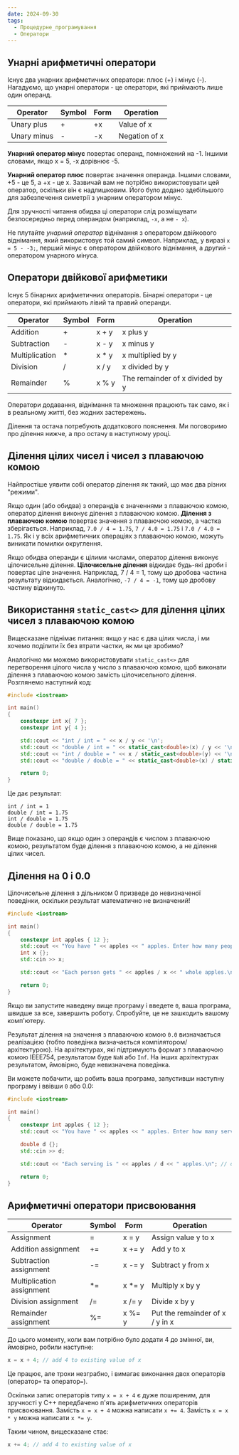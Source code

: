 ```yaml
---
date: 2024-09-30
tags:
  - Процедурне_програмування
  - Оператори
---
```

## Унарні арифметичні оператори
Існує два унарних арифметичних оператори: плюс (+) і мінус (-). Нагадуємо, що унарні оператори - це оператори, які приймають лише один операнд.

|Operator|Symbol|Form|Operation|
|---|---|---|---|
|Unary plus|+|+x|Value of x|
|Unary minus|-|-x|Negation of x|
**Унарний оператор мінус** повертає операнд, помножений на -1. Іншими словами, якщо x = 5, -x дорівнює -5.

**Унарний оператор плюс** повертає значення операнда. Іншими словами, +5 - це 5, а +x - це x. Зазвичай вам не потрібно використовувати цей оператор, оскільки він є надлишковим. Його було додано здебільшого для забезпечення симетрії з унарним оператором мінус.

Для зручності читання обидва ці оператори слід розміщувати безпосередньо перед операндом (наприклад, `-x`, а не `- x`).

Не плутайте *унарний оператор* віднімання з оператором двійкового віднімання, який використовує той самий символ. Наприклад, у виразі `x = 5 - -3;`, перший мінус є оператором двійкового віднімання, а другий - оператором унарного мінуса.
## Оператори двійкової арифметики
Існує 5 бінарних арифметичних операторів. Бінарні оператори - це оператори, які приймають лівий та правий операнди.

|Operator|Symbol|Form|Operation|
|---|---|---|---|
|Addition|+|x + y|x plus y|
|Subtraction|-|x - y|x minus y|
|Multiplication|*|x * y|x multiplied by y|
|Division|/|x / y|x divided by y|
|Remainder|%|x % y|The remainder of x divided by y|
Оператори додавання, віднімання та множення працюють так само, як і в реальному житті, без жодних застережень.

Ділення та остача потребують додаткового пояснення. Ми поговоримо про ділення нижче, а про остачу в наступному уроці.
## Ділення цілих чисел і чисел з плаваючою комою
Найпростіше уявити собі оператор ділення як такий, що має два різних "режими".

Якщо один (або обидва) з операндів є значеннями з плаваючою комою, оператор ділення виконує ділення з плаваючою комою. **Ділення з плаваючою комою** повертає значення з плаваючою комою, а частка зберігається. Наприклад, `7.0 / 4 = 1.75`, `7 / 4.0 = 1.75` і `7.0 / 4.0 = 1.75`. Як і у всіх арифметичних операціях з плаваючою комою, можуть виникати помилки округлення.

Якщо обидва операнди є цілими числами, оператор ділення виконує цілочисельне ділення. **Цілочисельне ділення** відкидає будь-які дроби і повертає ціле значення. Наприклад, 7 / 4 = 1, тому що дробова частина результату відкидається. Аналогічно, `-7 / 4 = -1`, тому що дробову частину відкинуто.
## Використання `static_cast<>` для ділення цілих чисел з плаваючою комою
Вищесказане піднімає питання: якщо у нас є два цілих числа, і ми хочемо поділити їх без втрати частки, як ми це зробимо?

Аналогічно ми можемо використовувати `static_cast<>` для перетворення цілого числа у число з плаваючою комою, щоб виконати ділення з плаваючою комою замість цілочисельного ділення. Розглянемо наступний код:
```cpp
#include <iostream>

int main()
{
    constexpr int x{ 7 };
    constexpr int y{ 4 };

    std::cout << "int / int = " << x / y << '\n';
    std::cout << "double / int = " << static_cast<double>(x) / y << '\n';
    std::cout << "int / double = " << x / static_cast<double>(y) << '\n';
    std::cout << "double / double = " << static_cast<double>(x) / static_cast<double>(y) << '\n';

    return 0;
}
```
Це дає результат:
```
int / int = 1
double / int = 1.75
int / double = 1.75
double / double = 1.75
```
Вище показано, що якщо один з операндів є числом з плаваючою комою, результатом буде ділення з плаваючою комою, а не ділення цілих чисел.
## Ділення на 0 і 0.0
Цілочисельне ділення з дільником 0 призведе до невизначеної поведінки, оскільки результат математично не визначений!
```cpp
#include <iostream>

int main()
{
	constexpr int apples { 12 };
	std::cout << "You have " << apples << " apples. Enter how many people to divide them between: ";
	int x {};
	std::cin >> x;

	std::cout << "Each person gets " << apples / x << " whole apples.\n"; // apples and x are int, so this is integer division

	return 0;
}
```
Якщо ви запустите наведену вище програму і введете `0`, ваша програма, швидше за все, завершить роботу. Спробуйте, це не зашкодить вашому комп'ютеру.

Результат ділення на значення з плаваючою комою `0.0` визначається реалізацією (тобто поведінка визначається компілятором/архітектурою). На архітектурах, які підтримують формат з плаваючою комою IEEE754, результатом буде `NaN` або `Inf`. На інших архітектурах результатом, ймовірно, буде невизначена поведінка.

Ви можете побачити, що робить ваша програма, запустивши наступну програму і ввівши `0` або 0.0:
```cpp
#include <iostream>

int main()
{
	constexpr int apples { 12 };
	std::cout << "You have " << apples << " apples. Enter how many servings of apples you want: ";

	double d {};
	std::cin >> d;

	std::cout << "Each serving is " << apples / d << " apples.\n"; // d is double, so this is floating point division

	return 0;
}
```
## Арифметичні оператори присвоювання

|Operator|Symbol|Form|Operation|
|---|---|---|---|
|Assignment|=|x = y|Assign value y to x|
|Addition assignment|+=|x += y|Add y to x|
|Subtraction assignment|-=|x -= y|Subtract y from x|
|Multiplication assignment|*=|x *= y|Multiply x by y|
|Division assignment|/=|x /= y|Divide x by y|
|Remainder assignment|%=|x %= y|Put the remainder of x / y in x|
До цього моменту, коли вам потрібно було додати 4 до змінної, ви, ймовірно, робили наступне:
```cpp
x = x + 4; // add 4 to existing value of x
```
Це працює, але трохи незграбно, і вимагає виконання двох операторів (оператор`+` та оператор`=`).

Оскільки запис операторів типу `x = x + 4` є дуже поширеним, для зручності у C++ передбачено п'ять арифметичних операторів присвоювання. Замість `x = x + 4` можна написати `x += 4`. Замість `x = x * y` можна написати `x *= y`.

Таким чином, вищесказане стає:
```cpp
x += 4; // add 4 to existing value of x
```
